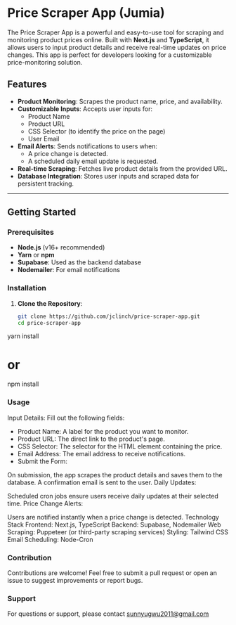 # Price Scraper App (Jumia)

The Price Scraper App is a powerful and easy-to-use tool for scraping and monitoring product prices online. Built with **Next.js** and **TypeScript**, it allows users to input product details and receive real-time updates on price changes. This app is perfect for developers looking for a customizable price-monitoring solution.

## Features

- **Product Monitoring**: Scrapes the product name, price, and availability.
- **Customizable Inputs**: Accepts user inputs for:
  - Product Name
  - Product URL
  - CSS Selector (to identify the price on the page)
  - User Email
- **Email Alerts**: Sends notifications to users when:
  - A price change is detected.
  - A scheduled daily email update is requested.
- **Real-time Scraping**: Fetches live product details from the provided URL.
- **Database Integration**: Stores user inputs and scraped data for persistent tracking.

---

## Getting Started

### Prerequisites

- **Node.js** (v16+ recommended)
- **Yarn** or **npm**
- **Supabase**: Used as the backend database
- **Nodemailer**: For email notifications

### Installation

1. **Clone the Repository**:
   ```bash
   git clone https://github.com/jclinch/price-scraper-app.git
   cd price-scraper-app

yarn install
# or
npm install

### Usage
Input Details: Fill out the following fields:

- Product Name: A label for the product you want to monitor.
- Product URL: The direct link to the product's page.
- CSS Selector: The selector for the HTML element containing the price.
- Email Address: The email address to receive notifications.
- Submit the Form:

On submission, the app scrapes the product details and saves them to the database.
A confirmation email is sent to the user.
Daily Updates:

Scheduled cron jobs ensure users receive daily updates at their selected time.
Price Change Alerts:

Users are notified instantly when a price change is detected.
Technology Stack
Frontend: Next.js, TypeScript
Backend: Supabase, Nodemailer
Web Scraping: Puppeteer (or third-party scraping services)
Styling: Tailwind CSS
Email Scheduling: Node-Cron

### Contribution
Contributions are welcome! Feel free to submit a pull request or open an issue to suggest improvements or report bugs.

### Support
For questions or support, please contact sunnyugwu2011@gmail.com